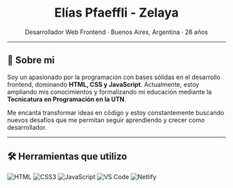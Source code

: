 <div align="center">

# **Elías Pfaeffli - Zelaya**

</div>

<div align="center">

Desarrollador Web Frontend · Buenos Aires, Argentina · 28 años

</div>


---
## 🚀 Sobre mi

Soy un apasionado por la programación con bases sólidas en el desarrollo frontend, dominando **HTML, CSS y JavaScript**. Actualmente, estoy ampliando mis conocimientos y formalizando mi educación mediante la **Tecnicatura en Programación en la UTN**.

Me encanta transformar ideas en código y estoy constantemente buscando nuevos desafíos que me permitan seguir aprendiendo y crecer como desarrollador.

---
## 🛠️ Herramientas que utilizo

![HTML](https://img.shields.io/badge/HTML-E34F26?style=plastic&logo=html5&logoColor=white)
![CSS3](https://img.shields.io/badge/CSS3-1572B6?style=plastic&logo=css3&logoColor=white)
![JavaScript](https://img.shields.io/badge/JavaScript-F7DF1E?style=plastic&logo=javascript&logoColor=black)
![VS Code](https://img.shields.io/badge/VS_Code-007ACC?style=plastic&logo=visual-studio-code&logoColor=white)
![Netlify](https://img.shields.io/badge/Netlify-00C7B7?style=plastic&logo=netlify&logoColor=white)



